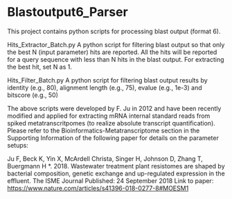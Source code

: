 # Blastoutput6_Parser

This project contains python scripts for processing blast output (format 6).

Hits_Extractor_Batch.py
A python script for filtering blast output so that only the best N (input parameter) hits are reported. All the hits will be reported for a query sequence with less than N hits in the blast output. For extracting the best hit, set N as 1.

Hits_Filter_Batch.py
A python script for filtering blast output results by identity (e.g., 80), alignment length (e.g., 75), evalue (e.g., 1e-3) and bitscore (e.g., 50)

The above scripts were developed by F. Ju in 2012 and have been recently modified and applied for extracting mRNA internal standard reads from spiked metatranscritpomes (to realize absolute transcript quantification). Please refer to the Bioinformatics-Metatranscriptome section in the Supporting Information of the following paper for details on the parameter setups:

Ju F, Beck K, Yin X, McArdell Christa, Singer H, Johnson D, Zhang T, Buergmann H *. 2018. Wastewater treatment plant resistomes are shaped by bacterial composition, genetic exchange and up-regulated expression in the effluent. The ISME Journal Published: 24 September 2018
Link to paper: https://www.nature.com/articles/s41396-018-0277-8#MOESM1

